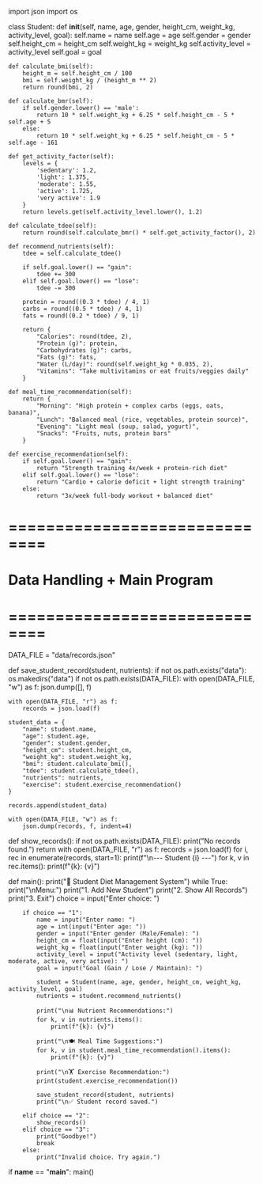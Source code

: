 import json
import os

class Student:
    def __init__(self, name, age, gender, height_cm, weight_kg, activity_level, goal):
        self.name = name
        self.age = age
        self.gender = gender
        self.height_cm = height_cm
        self.weight_kg = weight_kg
        self.activity_level = activity_level
        self.goal = goal

    def calculate_bmi(self):
        height_m = self.height_cm / 100
        bmi = self.weight_kg / (height_m ** 2)
        return round(bmi, 2)

    def calculate_bmr(self):
        if self.gender.lower() == 'male':
            return 10 * self.weight_kg + 6.25 * self.height_cm - 5 * self.age + 5
        else:
            return 10 * self.weight_kg + 6.25 * self.height_cm - 5 * self.age - 161

    def get_activity_factor(self):
        levels = {
            'sedentary': 1.2,
            'light': 1.375,
            'moderate': 1.55,
            'active': 1.725,
            'very active': 1.9
        }
        return levels.get(self.activity_level.lower(), 1.2)

    def calculate_tdee(self):
        return round(self.calculate_bmr() * self.get_activity_factor(), 2)

    def recommend_nutrients(self):
        tdee = self.calculate_tdee()

        if self.goal.lower() == "gain":
            tdee += 300
        elif self.goal.lower() == "lose":
            tdee -= 300

        protein = round((0.3 * tdee) / 4, 1)
        carbs = round((0.5 * tdee) / 4, 1)
        fats = round((0.2 * tdee) / 9, 1)

        return {
            "Calories": round(tdee, 2),
            "Protein (g)": protein,
            "Carbohydrates (g)": carbs,
            "Fats (g)": fats,
            "Water (L/day)": round(self.weight_kg * 0.035, 2),
            "Vitamins": "Take multivitamins or eat fruits/veggies daily"
        }

    def meal_time_recommendation(self):
        return {
            "Morning": "High protein + complex carbs (eggs, oats, banana)",
            "Lunch": "Balanced meal (rice, vegetables, protein source)",
            "Evening": "Light meal (soup, salad, yogurt)",
            "Snacks": "Fruits, nuts, protein bars"
        }

    def exercise_recommendation(self):
        if self.goal.lower() == "gain":
            return "Strength training 4x/week + protein-rich diet"
        elif self.goal.lower() == "lose":
            return "Cardio + calorie deficit + light strength training"
        else:
            return "3x/week full-body workout + balanced diet"


# ==============================
# Data Handling + Main Program
# ==============================

DATA_FILE = "data/records.json"

def save_student_record(student, nutrients):
    if not os.path.exists("data"):
        os.makedirs("data")
    if not os.path.exists(DATA_FILE):
        with open(DATA_FILE, "w") as f:
            json.dump([], f)

    with open(DATA_FILE, "r") as f:
        records = json.load(f)

    student_data = {
        "name": student.name,
        "age": student.age,
        "gender": student.gender,
        "height_cm": student.height_cm,
        "weight_kg": student.weight_kg,
        "bmi": student.calculate_bmi(),
        "tdee": student.calculate_tdee(),
        "nutrients": nutrients,
        "exercise": student.exercise_recommendation()
    }

    records.append(student_data)

    with open(DATA_FILE, "w") as f:
        json.dump(records, f, indent=4)

def show_records():
    if not os.path.exists(DATA_FILE):
        print("No records found.")
        return
    with open(DATA_FILE, "r") as f:
        records = json.load(f)
        for i, rec in enumerate(records, start=1):
            print(f"\n--- Student {i} ---")
            for k, v in rec.items():
                print(f"{k}: {v}")

def main():
    print("📘 Student Diet Management System")
    while True:
        print("\nMenu:")
        print("1. Add New Student")
        print("2. Show All Records")
        print("3. Exit")
        choice = input("Enter choice: ")

        if choice == "1":
            name = input("Enter name: ")
            age = int(input("Enter age: "))
            gender = input("Enter gender (Male/Female): ")
            height_cm = float(input("Enter height (cm): "))
            weight_kg = float(input("Enter weight (kg): "))
            activity_level = input("Activity level (sedentary, light, moderate, active, very active): ")
            goal = input("Goal (Gain / Lose / Maintain): ")

            student = Student(name, age, gender, height_cm, weight_kg, activity_level, goal)
            nutrients = student.recommend_nutrients()

            print("\n📊 Nutrient Recommendations:")
            for k, v in nutrients.items():
                print(f"{k}: {v}")

            print("\n🍽 Meal Time Suggestions:")
            for k, v in student.meal_time_recommendation().items():
                print(f"{k}: {v}")

            print("\n🏋 Exercise Recommendation:")
            print(student.exercise_recommendation())

            save_student_record(student, nutrients)
            print("\n✅ Student record saved.")

        elif choice == "2":
            show_records()
        elif choice == "3":
            print("Goodbye!")
            break
        else:
            print("Invalid choice. Try again.")

if __name__ == "__main__":
    main()
